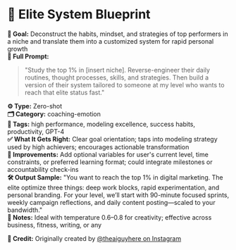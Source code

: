 # 📌 Elite System Blueprint

**🎯 Goal:** Deconstruct the habits, mindset, and strategies of top performers in a niche and translate them into a customized system for rapid personal growth  
**💬 Full Prompt:**  
> "Study the top 1% in [insert niche]. Reverse-engineer their daily routines, thought processes, skills, and strategies. Then build a version of their system tailored to someone at my level who wants to reach that elite status fast."

**⚙️ Type:** Zero-shot  
**🗂️ Category:** coaching-emotion  
**🧠 Tags:** high performance, modeling excellence, success habits, productivity, GPT-4  
**✅ What It Gets Right:** Clear goal orientation; taps into modeling strategy used by high achievers; encourages actionable transformation  
**🧪 Improvements:** Add optional variables for user's current level, time constraints, or preferred learning format; could integrate milestones or accountability check-ins  
**🛠️ Output Sample:** "You want to reach the top 1% in digital marketing. The elite optimize three things: deep work blocks, rapid experimentation, and personal branding. For your level, we’ll start with 90-minute focused sprints, weekly campaign reflections, and daily content posting—scaled to your bandwidth."  
**📓 Notes:** Ideal with temperature 0.6–0.8 for creativity; effective across business, fitness, writing, or any

**🙌 Credit:** Originally created by [@theaiguyhere on Instagram](https://www.instagram.com/p/DLe3LmdiBMO/?img_index=6&igsh=em5heXZ6djJraWF5)